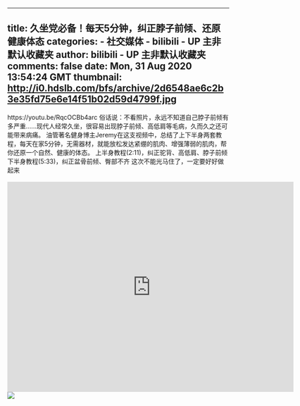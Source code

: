 
---
title: 久坐党必备！每天5分钟，纠正脖子前倾、还原健康体态
categories: 
    - 社交媒体
    - bilibili - UP 主非默认收藏夹
author: bilibili - UP 主非默认收藏夹
comments: false
date: Mon, 31 Aug 2020 13:54:24 GMT
thumbnail: http://i0.hdslb.com/bfs/archive/2d6548ae6c2b3e35fd75e6e14f51b02d59d4799f.jpg
---

<div>   
https://youtu.be/RqcOCBb4arc
俗话说：不看照片，永远不知道自己脖子前倾有多严重......现代人经常久坐，很容易出现脖子前倾、高低肩等毛病，久而久之还可能带来病痛。
油管著名健身博主Jeremy在这支视频中，总结了上下半身两套教程，每天在家5分钟，无需器材，就能放松发达紧绷的肌肉、增强薄弱的肌肉，帮你还原一个自然、健康的体态。
上半身教程(2:11)，纠正驼背、高低肩、脖子前倾
下半身教程(5:33)，纠正盆骨前倾、臀部不齐
这次不能光马住了，一定要好好做起来<br><br><iframe src="https://player.bilibili.com/player.html?aid=969311516&high_quality=1" width="650" height="477" scrolling="no" border="0" frameborder="no" framespacing="0" allowfullscreen="true"></iframe><br><img src="http://i0.hdslb.com/bfs/archive/2d6548ae6c2b3e35fd75e6e14f51b02d59d4799f.jpg" referrerpolicy="no-referrer">  
</div>
            